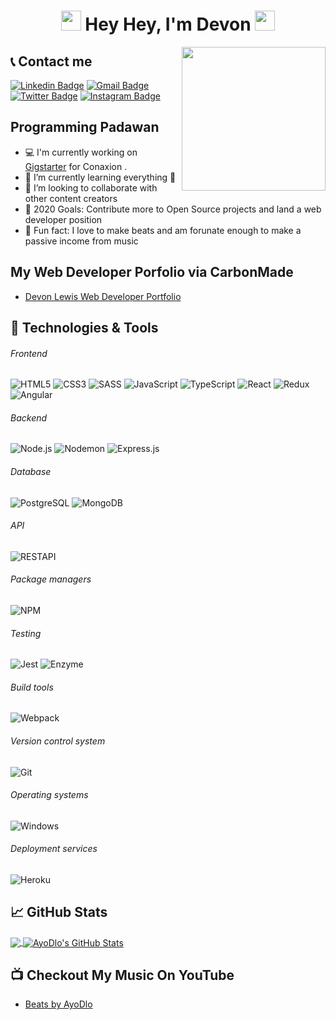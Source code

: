 <h1 align="center">
<img src="https://github.com/blackcater/blackcater/raw/master/images/Hi.gif" height="32" />
Hey Hey, I'm Devon
<img src="https://github.com/blackcater/blackcater/raw/master/images/Hi.gif" height="32" />
</h1>

<img align='right' src="https://media.giphy.com/media/WUlplcMpOCEmTGBtBW/giphy.gif" width="230">

## 📞 Contact me

[![Linkedin Badge](https://img.shields.io/badge/devonlewis-linkedin?style=for-the-badge&logo=Linkedin&logoColor=white&color=#1d9ceb&link=https://www.linkedin.com/in/dl1991/)](https://www.linkedin.com/in/dl1991/)
[![Gmail Badge](https://img.shields.io/badge/-acvjetan@gmail.com-c14438?style=flat-square&logo=Gmail&logoColor=white&link=mailto:devonlewis808@gmail.com)](mailto:devonlewis808@gmail.com)
[![Twitter Badge](https://img.shields.io/badge/-crypt096-critical?style=flat-square&logo=Codewars&logoColor=black&link=https://www.codewars.com/users/crypt096/)](https://www.twitter.com/devonmlewis_)
[![Instagram Badge](https://img.shields.io/badge/-crypt096-critical?style=flat-square&logo=Codewars&logoColor=black&link=https://www.codewars.com/users/crypt096/)](https://www.instagram.com/devonmlewis)


## Programming Padawan
- 💻 I'm currently working on <a href='https://github.com/ayodlo/gigstarter'>Gigstarter</a> for Conaxion .
- 🌱 I’m currently learning everything 🤣
- 👯 I’m looking to collaborate with other content creators
- 🥅 2020 Goals: Contribute more to Open Source projects and land a web developer position
- 🎵 Fun fact: I love to make beats and am forunate enough to make a passive income from music


##  My Web Developer Porfolio via CarbonMade

- [Devon Lewis Web Developer Portfolio](https://devonlewis.carbonmade.com)


## 🔧 Technologies & Tools

###### Frontend

![HTML5](https://img.shields.io/badge/-HTML5-000000?style=flat&logo=HTML5)
![CSS3](https://img.shields.io/badge/-CSS3-000000?style=flat&logo=CSS3&logoColor=1572B6)
![SASS](https://img.shields.io/badge/-SASS-000000?style=flat&logo=SASS)
![JavaScript](https://img.shields.io/badge/-JavaScript-000000?style=flat&logo=javascript)
![TypeScript](https://img.shields.io/badge/-TypeScript-000000?style=flat&logo=typescript&logoColor=007ACC)
![React](https://img.shields.io/badge/-React-000000?style=flat&logo=React&logoColor=61DAFB)
![Redux](https://img.shields.io/badge/-Redux-000000?style=flat&logo=Redux&logoColor=764ABC)
![Angular](https://img.shields.io/badge/-Angular-000000?style=flat&logo=Angular&logoColor=DD0031)

###### Backend

![Node.js](https://img.shields.io/badge/-Node.js-000000?style=flat&logo=Node.js&logoColor=339933)
![Nodemon](https://img.shields.io/badge/-Nodemon-000000?style=flat&logo=Nodemon&logoColor=76D04B)
![Express.js](https://img.shields.io/badge/-Express.js-000000?style=flat&logo=Express.js&logoColor=76D04B)

###### Database

![PostgreSQL](https://img.shields.io/badge/-PostgreSQL-000000?style=flat&logo=PostgreSQL&logoColor=336791)
![MongoDB](https://img.shields.io/badge/-MongoDB-000000?style=flat&logo=MongoDB&logoColor=47A248)

###### API

![RESTAPI](https://img.shields.io/badge/-RESTAPI-000000?style=flat&logo=RESTAPI&logoColor=336791)

###### Package managers

![NPM](https://img.shields.io/badge/-NPM-000000?style=flat&logo=NPM&logoColor=CB3837)

###### Testing

![Jest](https://img.shields.io/badge/-Jest-000000?style=flat&logo=Jest&logoColor=C21325)
![Enzyme](https://img.shields.io/badge/-Enzyme-000000?style=flat&logo=Enzyme&logoColor=8A4182)

###### Build tools

![Webpack](https://img.shields.io/badge/-Webpack-000000?style=flat&logo=Webpack&logoColor=8DD6F9)

###### Version control system

![Git](https://img.shields.io/badge/-Git-000000?style=flat&logo=Git&logoColor=F05032)

###### Operating systems

![Windows](https://img.shields.io/badge/-Linux-000000?style=flat&logo=Windows&logoColor=FCC624)

###### Deployment services

![Heroku](https://img.shields.io/badge/-AWS-000000?style=flat&logo=Heroku%20AWS&logoColor=FFFFFF)

## &#x1f4c8; GitHub Stats

<a href="https://github.com/ayodlo/ayodlo">
  <img align="center" src="https://github-readme-stats.vercel.app/api/top-langs/?username=ayodlo&hide=java,html&title_color=ffffff&text_color=c9cacc&icon_color=2bbc8a&bg_color=1d1f21" />
</>
<a href="https://github.com/ayodlo/ayodlo">
  <img align="center" src="https://github-readme-stats.vercel.app/api?username=ayodlo&show_icons=true&line_height=27&count_private=true&title_color=ffffff&text_color=c9cacc&icon_color=ffff00&bg_color=1d1f21" alt="AyoDlo's GitHub Stats" />
</a>
</br>


## 📺 Checkout My Music On YouTube

- [Beats by AyoDlo](https://www.youtube.com/ayodlo)
